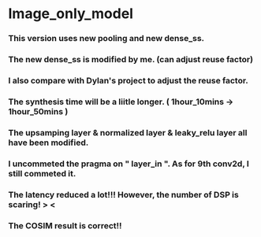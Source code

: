 # Image_only_model
### This version uses new pooling and new dense_ss.
### The new dense_ss is modified by me. (can adjust reuse factor)
### I also compare with Dylan's project to adjust the reuse factor.
### The synthesis time will be a liitle longer. ( 1hour_10mins -> 1hour_50mins )
### The upsamping layer & normalized layer & leaky_relu layer all have been modified.
### I uncommeted the pragma on " layer_in ". As for 9th conv2d, I still commeted it.
### The latency reduced a lot!!! However, the number of DSP is scaring! > <
### The COSIM result is correct!!
